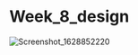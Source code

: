 # Week_8_design
![Screenshot_1628852220](https://user-images.githubusercontent.com/82176495/129347232-80674a61-b1ba-4355-a131-cc2340a69593.png)

